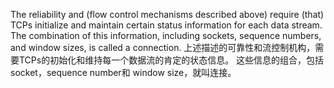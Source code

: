 The reliability and (flow control mechanisms described above) require (that) TCPs initialize and maintain certain status information for each data stream. The combination of this information, including sockets, sequence numbers, and window sizes, is called a connection.
上述描述的可靠性和流控制机构，需要TCPs的初始化和维持每一个数据流的肯定的状态信息。
这些信息的组合，包括socket，sequence number和 window size，就叫连接。
